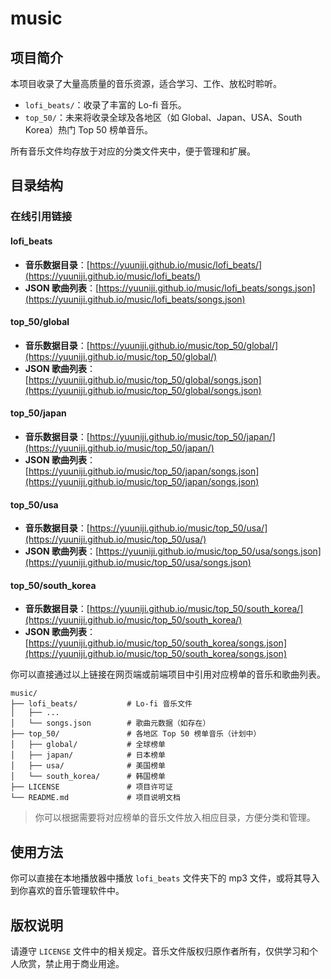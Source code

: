 # music

## 项目简介

本项目收录了大量高质量的音乐资源，适合学习、工作、放松时聆听。

- `lofi_beats/`：收录了丰富的 Lo-fi 音乐。
- `top_50/`：未来将收录全球及各地区（如 Global、Japan、USA、South Korea）热门 Top 50 榜单音乐。

所有音乐文件均存放于对应的分类文件夹中，便于管理和扩展。

## 目录结构

### 在线引用链接

#### lofi_beats
- **音乐数据目录**：[https://yuuniji.github.io/music/lofi_beats/](https://yuuniji.github.io/music/lofi_beats/)
- **JSON 歌曲列表**：[https://yuuniji.github.io/music/lofi_beats/songs.json](https://yuuniji.github.io/music/lofi_beats/songs.json)

#### top_50/global
- **音乐数据目录**：[https://yuuniji.github.io/music/top_50/global/](https://yuuniji.github.io/music/top_50/global/)
- **JSON 歌曲列表**：[https://yuuniji.github.io/music/top_50/global/songs.json](https://yuuniji.github.io/music/top_50/global/songs.json)

#### top_50/japan
- **音乐数据目录**：[https://yuuniji.github.io/music/top_50/japan/](https://yuuniji.github.io/music/top_50/japan/)
- **JSON 歌曲列表**：[https://yuuniji.github.io/music/top_50/japan/songs.json](https://yuuniji.github.io/music/top_50/japan/songs.json)

#### top_50/usa
- **音乐数据目录**：[https://yuuniji.github.io/music/top_50/usa/](https://yuuniji.github.io/music/top_50/usa/)
- **JSON 歌曲列表**：[https://yuuniji.github.io/music/top_50/usa/songs.json](https://yuuniji.github.io/music/top_50/usa/songs.json)

#### top_50/south_korea
- **音乐数据目录**：[https://yuuniji.github.io/music/top_50/south_korea/](https://yuuniji.github.io/music/top_50/south_korea/)
- **JSON 歌曲列表**：[https://yuuniji.github.io/music/top_50/south_korea/songs.json](https://yuuniji.github.io/music/top_50/south_korea/songs.json)

你可以直接通过以上链接在网页端或前端项目中引用对应榜单的音乐和歌曲列表。

```
music/
├── lofi_beats/           # Lo-fi 音乐文件
│   ├── ...
│   └── songs.json        # 歌曲元数据（如存在）
├── top_50/               # 各地区 Top 50 榜单音乐（计划中）
│   ├── global/           # 全球榜单
│   ├── japan/            # 日本榜单
│   ├── usa/              # 美国榜单
│   └── south_korea/      # 韩国榜单
├── LICENSE               # 项目许可证
└── README.md             # 项目说明文档
```

> 你可以根据需要将对应榜单的音乐文件放入相应目录，方便分类和管理。

## 使用方法

你可以直接在本地播放器中播放 `lofi_beats` 文件夹下的 mp3 文件，或将其导入到你喜欢的音乐管理软件中。

## 版权说明

请遵守 `LICENSE` 文件中的相关规定。音乐文件版权归原作者所有，仅供学习和个人欣赏，禁止用于商业用途。